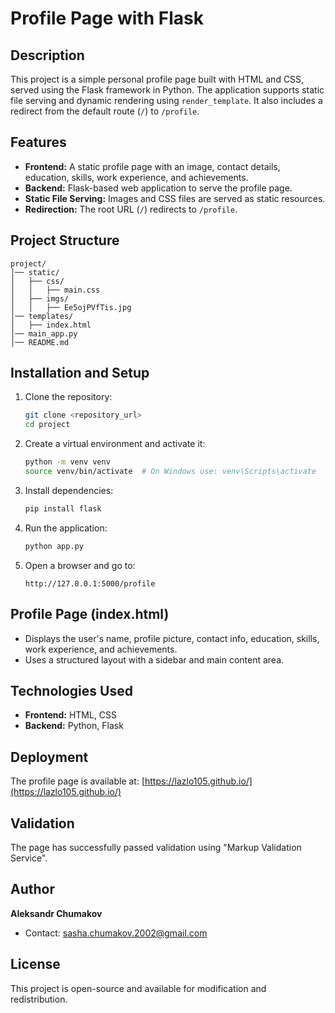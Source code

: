 # Profile Page with Flask

## Description
This project is a simple personal profile page built with HTML and CSS, served using the Flask framework in Python. The application supports static file serving and dynamic rendering using `render_template`. It also includes a redirect from the default route (`/`) to `/profile`.

## Features
- **Frontend:** A static profile page with an image, contact details, education, skills, work experience, and achievements.
- **Backend:** Flask-based web application to serve the profile page.
- **Static File Serving:** Images and CSS files are served as static resources.
- **Redirection:** The root URL (`/`) redirects to `/profile`.

## Project Structure
```
project/
│── static/
│   ├── css/
│   │   ├── main.css
│   ├── imgs/
│   │   ├── Ee5ojPVfTis.jpg
│── templates/
│   ├── index.html
│── main_app.py
│── README.md
```

## Installation and Setup
1. Clone the repository:
   ```sh
   git clone <repository_url>
   cd project
   ```
2. Create a virtual environment and activate it:
   ```sh
   python -m venv venv
   source venv/bin/activate  # On Windows use: venv\Scripts\activate
   ```
3. Install dependencies:
   ```sh
   pip install flask
   ```
4. Run the application:
   ```sh
   python app.py
   ```
5. Open a browser and go to:
   ```
   http://127.0.0.1:5000/profile
   ```

## Profile Page (index.html)
- Displays the user's name, profile picture, contact info, education, skills, work experience, and achievements.
- Uses a structured layout with a sidebar and main content area.

## Technologies Used
- **Frontend:** HTML, CSS
- **Backend:** Python, Flask

## Deployment
The profile page is available at: [https://lazlo105.github.io/](https://lazlo105.github.io/)

## Validation
The page has successfully passed validation using "Markup Validation Service".

## Author
**Aleksandr Chumakov**
- Contact: sasha.chumakov.2002@gmail.com

## License
This project is open-source and available for modification and redistribution.


